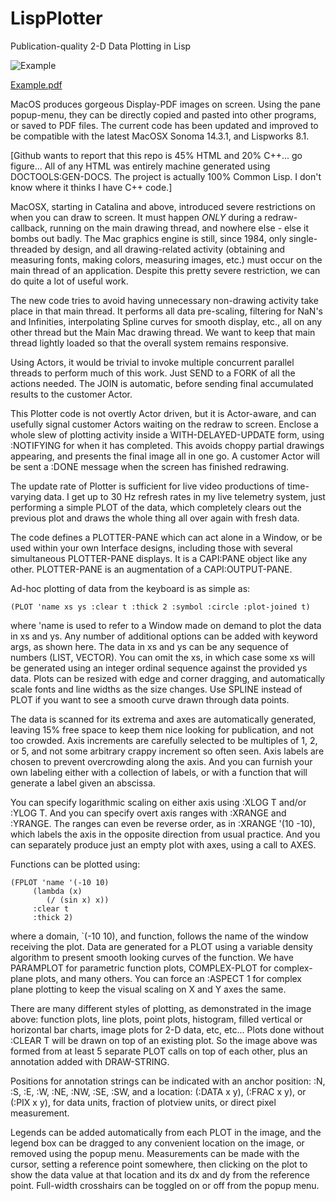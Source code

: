 LispPlotter
===========

Publication-quality 2-D Data Plotting in Lisp

![Example](https://github.com/dbmcclain/LispPlotter/assets/3160577/2e312dbc-c592-4e7f-9845-1eab6459cc4c)

[Example.pdf](https://github.com/dbmcclain/LispPlotter/files/14318921/Example.pdf)

MacOS produces gorgeous Display-PDF images on screen. Using the pane popup-menu, they can be directly copied and pasted into other programs, or saved to PDF files. The current code has been updated and improved to be compatible with the latest MacOSX Sonoma 14.3.1, and Lispworks 8.1.

[Github wants to report that this repo is 45% HTML and 20% C++... go figure... All of any HTML was entirely machine generated using DOCTOOLS:GEN-DOCS. The project is actually 100% Common Lisp. I don't know where it thinks I have C++ code.]

MacOSX, starting in Catalina and above, introduced severe restrictions on when you can draw to screen. It must happen *ONLY* during a redraw-callback, running on the main drawing thread, and nowhere else - else it bombs out badly. The Mac graphics engine is still, since 1984, only single-threaded by design, and all drawing-related activity (obtaining and measuring fonts, making colors, measuring images, etc.) must occur on the main thread of an application. Despite this pretty severe restriction, we can do quite a lot of useful work.

The new code tries to avoid having unnecessary non-drawing activity take place in that main thread. It performs all data pre-scaling, filtering for NaN's and Infinities, interpolating Spline curves for smooth display, etc., all on any other thread but the Main Mac drawing thread. We want to keep that main thread lightly loaded so that the overall system remains responsive.

Using Actors, it would be trivial to invoke multiple concurrent parallel threads to perform much of this work. Just SEND to a FORK of all the actions needed. The JOIN is automatic, before sending final accumulated results to the customer Actor.

This Plotter code is not overtly Actor driven, but it is Actor-aware, and can usefully signal customer Actors waiting on the redraw to screen. Enclose a whole slew of plotting activity inside a WITH-DELAYED-UPDATE form, using :NOTIFYING for when it has completed. This avoids choppy partial drawings appearing, and presents the final image all in one go. A customer Actor will be sent a :DONE message when the screen has finished redrawing. 

The update rate of Plotter is sufficient for live video productions of time-varying data. I get up to 30 Hz refresh rates in my live telemetry system, just performing a simple PLOT of the data, which completely clears out the previous plot and draws the whole thing all over again with fresh data.

The code defines a PLOTTER-PANE which can act alone in a Window, or be used within your own Interface designs, including those with several simultaneous PLOTTER-PANE displays. It is a CAPI:PANE object like any other. PLOTTER-PANE is an augmentation of a CAPI:OUTPUT-PANE.

Ad-hoc plotting of data from the keyboard is as simple as:
```
(PLOT 'name xs ys :clear t :thick 2 :symbol :circle :plot-joined t)
```
where 'name is used to refer to a Window made on demand to plot the data in xs and ys. Any number of additional options can be added with keyword args, as shown here. The data in xs and ys can be any sequence of numbers (LIST, VECTOR). You can omit the xs, in which case some xs will be generated using an integer ordinal sequence against the provided ys data. Plots can be resized with edge and corner dragging, and automatically scale fonts and line widths as the size changes. Use SPLINE instead of PLOT if you want to see a smooth curve drawn through data points.

The data is scanned for its extrema and axes are automatically generated, leaving 15% free space to keep them nice looking for publication, and not too crowded. Axis increments are carefully selected to be multiples of 1, 2, or 5, and not some arbitrary crappy increment so often seen. Axis labels are chosen to prevent overcrowding along the axis. And you can furnish your own labeling either with a collection of labels, or with a function that will generate a label given an abscissa. 

You can specify logarithmic scaling on either axis using :XLOG T and/or :YLOG T. And you can specify overt axis ranges with :XRANGE and :YRANGE. The ranges can even be reverse order, as in :XRANGE '(10 -10), which labels the axis in the opposite direction from usual practice. And you can separately produce just an empty plot with axes, using a call to AXES.

Functions can be plotted using:
```
(FPLOT 'name '(-10 10)
     (lambda (x)
        (/ (sin x) x))
     :clear t
     :thick 2)
```
where a domain, `(-10 10), and function, follows the name of the window receiving the plot. Data are generated for a PLOT using a variable density algorithm to present smooth looking curves of the function. We have PARAMPLOT for parametric function plots, COMPLEX-PLOT for complex-plane plots, and many others. You can force an :ASPECT 1 for complex plane plotting to keep the visual scaling on X and Y axes the same.

There are many different styles of plotting, as demonstrated in the image above: function plots, line plots, point plots, histogram, filled vertical or horizontal bar charts, image plots for 2-D data, etc, etc... Plots done without :CLEAR T will be drawn on top of an existing plot. So the image above was formed from at least 5 separate PLOT calls on top of each other, plus an annotation added with DRAW-STRING. 

Positions for annotation strings can be indicated with an anchor position: :N, :S, :E, :W, :NE, :NW, :SE, :SW, and a location: (:DATA x y), (:FRAC x y), or (:PIX x y), for data units, fraction of plotview units, or direct pixel measurement. 

Legends can be added automatically from each PLOT in the image, and the legend box can be dragged to any convenient location on the image, or removed using the popup menu. Measurements can be made with the cursor, setting a reference point somewhere, then clicking on the plot to show the data value at that location and its dx and dy from the reference point. Full-width crosshairs can be toggled on or off from the popup menu.
